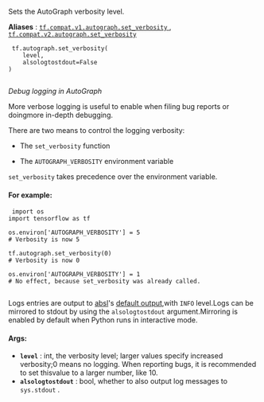 Sets the AutoGraph verbosity level.

**Aliases** : [ `tf.compat.v1.autograph.set_verbosity` ](/api_docs/python/tf/autograph/set_verbosity), [ `tf.compat.v2.autograph.set_verbosity` ](/api_docs/python/tf/autograph/set_verbosity)

```
 tf.autograph.set_verbosity(
    level,
    alsologtostdout=False
)
 
```

*Debug logging in AutoGraph*

More verbose logging is useful to enable when filing bug reports or doingmore in-depth debugging.

There are two means to control the logging verbosity:

- The  `set_verbosity`  function


- The  `AUTOGRAPH_VERBOSITY`  environment variable


 `set_verbosity`  takes precedence over the environment variable.

#### For example:


```
 import os
import tensorflow as tf

os.environ['AUTOGRAPH_VERBOSITY'] = 5
# Verbosity is now 5

tf.autograph.set_verbosity(0)
# Verbosity is now 0

os.environ['AUTOGRAPH_VERBOSITY'] = 1
# No effect, because set_verbosity was already called.
 
```

Logs entries are output to [absl](https://abseil.io)'s [default output](https://abseil.io/docs/python/guides/logging),with  `INFO`  level.Logs can be mirrored to stdout by using the  `alsologtostdout`  argument.Mirroring is enabled by default when Python runs in interactive mode.

#### Args:
- **`level`** : int, the verbosity level; larger values specify increased verbosity;0 means no logging. When reporting bugs, it is recommended to set thisvalue to a larger number, like 10.
- **`alsologtostdout`** : bool, whether to also output log messages to  `sys.stdout` .
